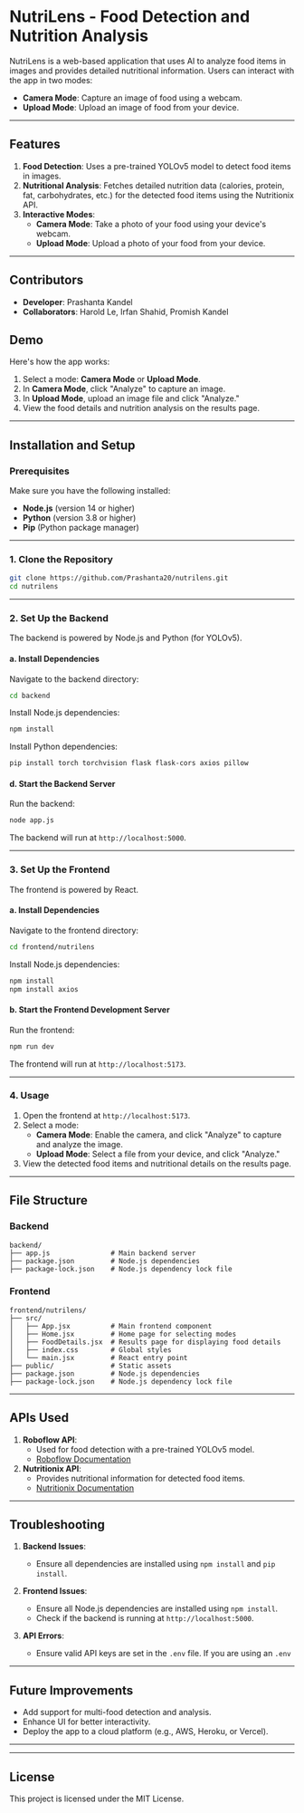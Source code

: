 # **NutriLens - Food Detection and Nutrition Analysis**

NutriLens is a web-based application that uses AI to analyze food items in images and provides detailed nutritional information. Users can interact with the app in two modes:

- **Camera Mode**: Capture an image of food using a webcam.
- **Upload Mode**: Upload an image of food from your device.

---

## **Features**

1. **Food Detection**: Uses a pre-trained YOLOv5 model to detect food items in images.
2. **Nutritional Analysis**: Fetches detailed nutrition data (calories, protein, fat, carbohydrates, etc.) for the detected food items using the Nutritionix API.
3. **Interactive Modes**:
   - **Camera Mode**: Take a photo of your food using your device's webcam.
   - **Upload Mode**: Upload a photo of your food from your device.

---

## **Contributors**

- **Developer**: Prashanta Kandel
- **Collaborators**: Harold Le, Irfan Shahid, Promish Kandel

## **Demo**

Here's how the app works:

1. Select a mode: **Camera Mode** or **Upload Mode**.
2. In **Camera Mode**, click "Analyze" to capture an image.
3. In **Upload Mode**, upload an image file and click "Analyze."
4. View the food details and nutrition analysis on the results page.

---

## **Installation and Setup**

### **Prerequisites**

Make sure you have the following installed:

- **Node.js** (version 14 or higher)
- **Python** (version 3.8 or higher)
- **Pip** (Python package manager)

---

### **1. Clone the Repository**

```bash
git clone https://github.com/Prashanta20/nutrilens.git
cd nutrilens
```

---

### **2. Set Up the Backend**

The backend is powered by Node.js and Python (for YOLOv5).

#### **a. Install Dependencies**

Navigate to the backend directory:

```bash
cd backend
```

Install Node.js dependencies:

```bash
npm install
```

Install Python dependencies:

```bash
pip install torch torchvision flask flask-cors axios pillow
```

#### **d. Start the Backend Server**

Run the backend:

```bash
node app.js
```

The backend will run at `http://localhost:5000`.

---

### **3. Set Up the Frontend**

The frontend is powered by React.

#### **a. Install Dependencies**

Navigate to the frontend directory:

```bash
cd frontend/nutrilens
```

Install Node.js dependencies:

```bash
npm install
npm install axios
```

#### **b. Start the Frontend Development Server**

Run the frontend:

```bash
npm run dev
```

The frontend will run at `http://localhost:5173`.

---

### **4. Usage**

1. Open the frontend at `http://localhost:5173`.
2. Select a mode:
   - **Camera Mode**: Enable the camera, and click "Analyze" to capture and analyze the image.
   - **Upload Mode**: Select a file from your device, and click "Analyze."
3. View the detected food items and nutritional details on the results page.

---

## **File Structure**

### **Backend**

```
backend/
├── app.js               # Main backend server
├── package.json         # Node.js dependencies
├── package-lock.json    # Node.js dependency lock file
```

### **Frontend**

```
frontend/nutrilens/
├── src/
│   ├── App.jsx          # Main frontend component
│   ├── Home.jsx         # Home page for selecting modes
│   ├── FoodDetails.jsx  # Results page for displaying food details
│   ├── index.css        # Global styles
│   └── main.jsx         # React entry point
├── public/              # Static assets
├── package.json         # Node.js dependencies
├── package-lock.json    # Node.js dependency lock file
```

---

## **APIs Used**

1. **Roboflow API**:
   - Used for food detection with a pre-trained YOLOv5 model.
   - [Roboflow Documentation](https://universe.roboflow.com/hamza-ic0tt/food-class/model/2)
2. **Nutritionix API**:
   - Provides nutritional information for detected food items.
   - [Nutritionix Documentation](https://developer.nutritionix.com/docs)

---

## **Troubleshooting**

1. **Backend Issues**:

   - Ensure all dependencies are installed using `npm install` and `pip install`.

2. **Frontend Issues**:

   - Ensure all Node.js dependencies are installed using `npm install`.
   - Check if the backend is running at `http://localhost:5000`.

3. **API Errors**:

   - Ensure valid API keys are set in the `.env` file. If you are using an `.env`

---

## **Future Improvements**

- Add support for multi-food detection and analysis.
- Enhance UI for better interactivity.
- Deploy the app to a cloud platform (e.g., AWS, Heroku, or Vercel).

---

---

## **License**

This project is licensed under the MIT License.
